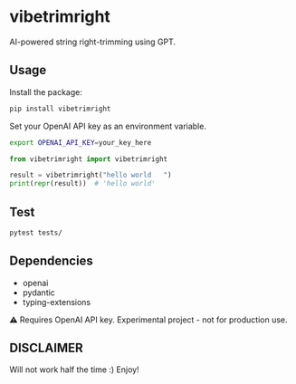 # vibetrimright

AI-powered string right-trimming using GPT.

## Usage

Install the package:
```bash
pip install vibetrimright
```

Set your OpenAI API key as an environment variable.
```bash
export OPENAI_API_KEY=your_key_here
```

```python
from vibetrimright import vibetrimright

result = vibetrimright("hello world   ")
print(repr(result))  # 'hello world'
```

## Test

```bash
pytest tests/
```

## Dependencies

- openai
- pydantic
- typing-extensions

⚠️ Requires OpenAI API key. Experimental project - not for production use.

## DISCLAIMER
Will not work half the time :) Enjoy!